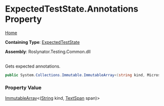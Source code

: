 # ExpectedTestState\.Annotations Property

[Home](../../../../README.md)

**Containing Type**: [ExpectedTestState](../README.md)

**Assembly**: Roslynator\.Testing\.Common\.dll

\
Gets expected annotations\.

```csharp
public System.Collections.Immutable.ImmutableArray<(string kind, Microsoft.CodeAnalysis.Text.TextSpan span)> Annotations { get; }
```

### Property Value

[ImmutableArray](https://docs.microsoft.com/en-us/dotnet/api/system.collections.immutable.immutablearray-1)\<\([String](https://docs.microsoft.com/en-us/dotnet/api/system.string) kind, [TextSpan](https://docs.microsoft.com/en-us/dotnet/api/microsoft.codeanalysis.text.textspan) span\)>

